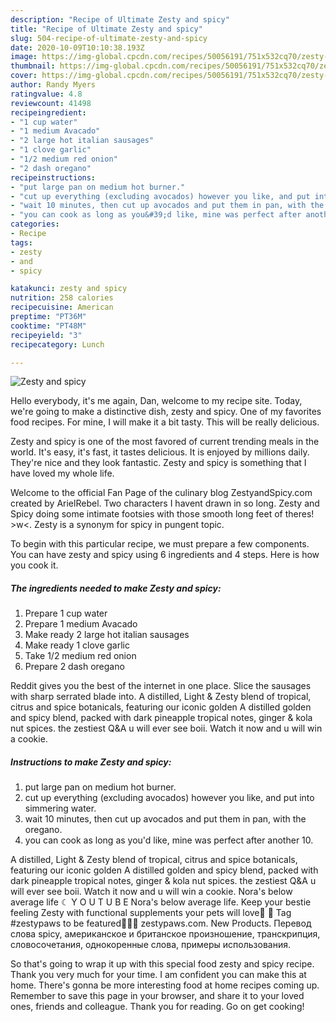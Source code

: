 ```yaml
---
description: "Recipe of Ultimate Zesty and spicy"
title: "Recipe of Ultimate Zesty and spicy"
slug: 504-recipe-of-ultimate-zesty-and-spicy
date: 2020-10-09T10:10:38.193Z
image: https://img-global.cpcdn.com/recipes/50056191/751x532cq70/zesty-and-spicy-recipe-main-photo.jpg
thumbnail: https://img-global.cpcdn.com/recipes/50056191/751x532cq70/zesty-and-spicy-recipe-main-photo.jpg
cover: https://img-global.cpcdn.com/recipes/50056191/751x532cq70/zesty-and-spicy-recipe-main-photo.jpg
author: Randy Myers
ratingvalue: 4.8
reviewcount: 41498
recipeingredient:
- "1 cup water"
- "1 medium Avacado"
- "2 large hot italian sausages"
- "1 clove garlic"
- "1/2 medium red onion"
- "2 dash oregano"
recipeinstructions:
- "put large pan on medium hot burner."
- "cut up everything (excluding avocados) however you like, and put into simmering water."
- "wait 10 minutes, then cut up avocados and put them in pan, with the oregano."
- "you can cook as long as you&#39;d like, mine was perfect after another 10."
categories:
- Recipe
tags:
- zesty
- and
- spicy

katakunci: zesty and spicy 
nutrition: 258 calories
recipecuisine: American
preptime: "PT36M"
cooktime: "PT48M"
recipeyield: "3"
recipecategory: Lunch

---
```



![Zesty and spicy](https://img-global.cpcdn.com/recipes/50056191/751x532cq70/zesty-and-spicy-recipe-main-photo.jpg)

Hello everybody, it's me again, Dan, welcome to my recipe site. Today, we're going to make a distinctive dish, zesty and spicy. One of my favorites food recipes. For mine, I will make it a bit tasty. This will be really delicious.

Zesty and spicy is one of the most favored of current trending meals in the world. It's easy, it's fast, it tastes delicious. It is enjoyed by millions daily. They're nice and they look fantastic. Zesty and spicy is something that I have loved my whole life.

Welcome to the official Fan Page of the culinary blog ZestyandSpicy.com created by ArielRebel. Two characters I havent drawn in so long. Zesty and Spicy doing some intimate footsies with those smooth long feet of theres! &gt;w&lt;. Zesty is a synonym for spicy in pungent topic.


To begin with this particular recipe, we must prepare a few components. You can have zesty and spicy using 6 ingredients and 4 steps. Here is how you cook it.

<!--inarticleads1-->

##### The ingredients needed to make Zesty and spicy:

1. Prepare 1 cup water
1. Prepare 1 medium Avacado
1. Make ready 2 large hot italian sausages
1. Make ready 1 clove garlic
1. Take 1/2 medium red onion
1. Prepare 2 dash oregano


Reddit gives you the best of the internet in one place. Slice the sausages with sharp serrated blade into. A distilled, Light &amp; Zesty blend of tropical, citrus and spice botanicals, featuring our iconic golden A distilled golden and spicy blend, packed with dark pineapple tropical notes, ginger &amp; kola nut spices. the zestiest Q&amp;A u will ever see boii. Watch it now and u will win a cookie. 

<!--inarticleads2-->

##### Instructions to make Zesty and spicy:

1. put large pan on medium hot burner.
1. cut up everything (excluding avocados) however you like, and put into simmering water.
1. wait 10 minutes, then cut up avocados and put them in pan, with the oregano.
1. you can cook as long as you&#39;d like, mine was perfect after another 10.


A distilled, Light &amp; Zesty blend of tropical, citrus and spice botanicals, featuring our iconic golden A distilled golden and spicy blend, packed with dark pineapple tropical notes, ginger &amp; kola nut spices. the zestiest Q&amp;A u will ever see boii. Watch it now and u will win a cookie. Nora&#39;s below average life ☾ Y O U T U B E Nora&#39;s below average life. Keep your bestie feeling Zesty with functional supplements your pets will love🧡 📸 Tag #zestypaws to be featured🐾🐶🐱 zestypaws.com. New Products. Перевод слова spicy, американское и британское произношение, транскрипция, словосочетания, однокоренные слова, примеры использования. 

So that's going to wrap it up with this special food zesty and spicy recipe. Thank you very much for your time. I am confident you can make this at home. There's gonna be more interesting food at home recipes coming up. Remember to save this page in your browser, and share it to your loved ones, friends and colleague. Thank you for reading. Go on get cooking!
